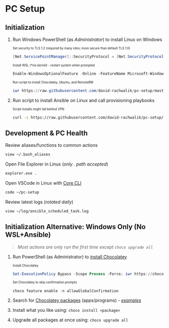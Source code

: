 # PC Setup

## Initialization

1. Run Windows PowerShell (as _Administrator_) to install Linux on Windows

   <sub><sup>Set security to TLS 1.2 (required by many sites; more secure than default TLS 1.0)</sup></sub>

   ```powershell
   [Net.ServicePointManager]::SecurityProtocol = [Net.SecurityProtocolType]::Tls12
   ```

   <sub><sup>Install WSL (\*nix kernel) - restart system when prompted</sup></sub>

   ```powershell
   Enable-WindowsOptionalFeature -Online -FeatureName Microsoft-Windows-Subsystem-Linux
   ```

   <sub><sup>Run script to install Chocolatey, Ubuntu, and RemoteRM</sup></sub>

   ```powershell
   iwr https://raw.githubusercontent.com/david-rachwalik/pc-setup/master/win_init.ps1 -UseBasicParsing | iex
   ```

2. Run script to install Ansible on Linux and call provisioning playbooks

   <sub><sup>Script installs might fail behind VPN</sup></sub>

   ```bash
   curl -s https://raw.githubusercontent.com/david-rachwalik/pc-setup/master/wsl_init.sh | sudo -H bash
   ```

## Development & PC Health

Review aliases/functions to common actions

```bash
view ~/.bash_aliases
```

Open File Explorer in Linux (_only . path accepted_)

```bash
explorer.exe .
```

Open VSCode in Linux with [Core CLI](https://code.visualstudio.com/docs/editor/command-line#_core-cli-options)

```bash
code ~/pc-setup
```

Review latest logs (_rotated daily_)

```bash
view ~/log/ansible_scheduled_task.log
```

## Initialization Alternative: Windows Only (No WSL+Ansible)

> _Most actions are only run the first time except `choco upgrade all`_

1. Run PowerShell (as Administrator) to [install Chocolatey](https://chocolatey.org/install)

   <sub><sup>Install Chocolatey</sup></sub>

   ```powershell
   Set-ExecutionPolicy Bypass -Scope Process -Force; iwr https://chocolatey.org/install.ps1 -UseBasicParsing | iex
   ```

   <sub><sup>Set Chocolatey to skip confirmation prompts</sup></sub>

   ```powershell
   choco feature enable -n allowGlobalConfirmation
   ```

2. Search for [Chocolatey packages](https://chocolatey.org/packages) (apps/programs) - _[examples](https://raw.githubusercontent.com/david-rachwalik/pc-setup/master/ansible_playbooks/group_vars/windows/choco.yml)_

3. Install what you like using: `choco install <package>`

4. Upgrade all packages at once using: `choco upgrade all`
